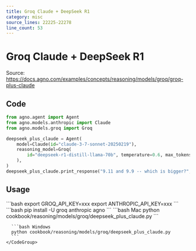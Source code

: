 ```yaml
---
title: Groq Claude + DeepSeek R1
category: misc
source_lines: 22225-22278
line_count: 53
---
```


# Groq Claude + DeepSeek R1
Source: https://docs.agno.com/examples/concepts/reasoning/models/groq/groq-plus-claude



## Code

```python cookbook/reasoning/models/groq/deepseek_plus_claude.py
from agno.agent import Agent
from agno.models.anthropic import Claude
from agno.models.groq import Groq

deepseek_plus_claude = Agent(
    model=Claude(id="claude-3-7-sonnet-20250219"),
    reasoning_model=Groq(
        id="deepseek-r1-distill-llama-70b", temperature=0.6, max_tokens=1024, top_p=0.95
    ),
)
deepseek_plus_claude.print_response("9.11 and 9.9 -- which is bigger?", stream=True)
```

## Usage

<Steps>
  <Snippet file="create-venv-step.mdx" />

  <Step title="Set your API key">
    ```bash
    export GROQ_API_KEY=xxx
    export ANTHROPIC_API_KEY=xxx
    ```
  </Step>

  <Step title="Install libraries">
    ```bash
    pip install -U groq anthropic agno
    ```
  </Step>

  <Step title="Run Agent">
    <CodeGroup>
      ```bash Mac
      python cookbook/reasoning/models/groq/deepseek_plus_claude.py
      ```

      ```bash Windows
      python cookbook/reasoning/models/groq/deepseek_plus_claude.py
      ```
    </CodeGroup>
  </Step>
</Steps>


